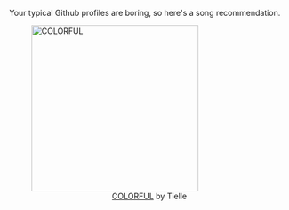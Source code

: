 Your typical Github profiles are boring, so here's a song recommendation.
<figure><img width="300" height="300" src="https://i.scdn.co/image/ab67616d0000b273721af0126065d52deece5287" alt="COLORFUL" /><figcaption align="center"><a href="https://open.spotify.com/track/1WlJ7NqcINY2QXloJVah7K" target="_blank">COLORFUL</a> by Tielle</figcaption></figure>
